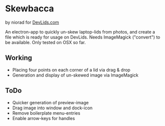 # Skewbacca

by niorad for [DevLids.com](https://DevLids.com)

An electron-app to quickly un-skew laptop-lids from photos, and create a file which is ready for usage on DevLids.
Needs ImageMagick ("convert") to be available.
Only tested on OSX so far.

## Working

- Placing four points on each corner of a lid via drag & drop
- Generation and display of un-skewed image via ImageMagick

## ToDo

- Quicker generation of preview-image
- Drag image into window and dock-icon
- Remove boilerplate menu-entries
- Enable arrow-keys for handles
